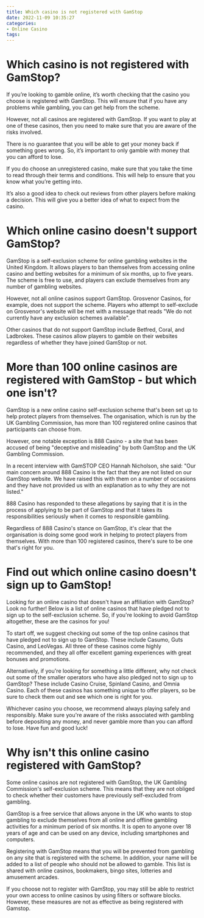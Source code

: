 ```yaml
---
title: Which casino is not registered with GamStop
date: 2022-11-09 10:35:27
categories:
- Online Casino
tags:
---
```



#  Which casino is not registered with GamStop?

If you’re looking to gamble online, it’s worth checking that the casino you choose is registered with GamStop. This will ensure that if you have any problems while gambling, you can get help from the scheme.

However, not all casinos are registered with GamStop. If you want to play at one of these casinos, then you need to make sure that you are aware of the risks involved.

There is no guarantee that you will be able to get your money back if something goes wrong. So, it’s important to only gamble with money that you can afford to lose.

If you do choose an unregistered casino, make sure that you take the time to read through their terms and conditions. This will help to ensure that you know what you’re getting into.

It’s also a good idea to check out reviews from other players before making a decision. This will give you a better idea of what to expect from the casino.

#  Which online casino doesn't support GamStop?

GamStop is a self-exclusion scheme for online gambling websites in the United Kingdom. It allows players to ban themselves from accessing online casino and betting websites for a minimum of six months, up to five years. The scheme is free to use, and players can exclude themselves from any number of gambling websites.

However, not all online casinos support GamStop. Grosvenor Casinos, for example, does not support the scheme. Players who attempt to self-exclude on Grosvenor's website will be met with a message that reads "We do not currently have any exclusion schemes available".

Other casinos that do not support GamStop include Betfred, Coral, and Ladbrokes. These casinos allow players to gamble on their websites regardless of whether they have joined GamStop or not.

#  More than 100 online casinos are registered with GamStop - but which one isn't?

GamStop is a new online casino self-exclusion scheme that's been set up to help protect players from themselves. The organisation, which is run by the UK Gambling Commission, has more than 100 registered online casinos that participants can choose from.

However, one notable exception is 888 Casino - a site that has been accused of being "deceptive and misleading" by both GamStop and the UK Gambling Commission.

In a recent interview with GamSTOP CEO Hannah Nicholson, she said: "Our main concern around 888 Casino is the fact that they are not listed on our GamStop website. We have raised this with them on a number of occasions and they have not provided us with an explanation as to why they are not listed."

888 Casino has responded to these allegations by saying that it is in the process of applying to be part of GamStop and that it takes its responsibilities seriously when it comes to responsible gambling.

Regardless of 888 Casino's stance on GamStop, it's clear that the organisation is doing some good work in helping to protect players from themselves. With more than 100 registered casinos, there's sure to be one that's right for you.

#  Find out which online casino doesn't sign up to GamStop!

Looking for an online casino that doesn't have an affiliation with GamStop? Look no further!  Below is a list of online casinos that have pledged not to sign up to the self-exclusion scheme. So, if you're looking to avoid GamStop altogether, these are the casinos for you!

To start off, we suggest checking out some of the top online casinos that have pledged not to sign up to GamStop. These include Casumo, Guts Casino, and LeoVegas. All three of these casinos come highly recommended, and they all offer excellent gaming experiences with great bonuses and promotions.

Alternatively, if you're looking for something a little different, why not check out some of the smaller operators who have also pledged not to sign up to GamStop? These include Casino Cruise, Spinland Casino, and Omnia Casino. Each of these casinos has something unique to offer players, so be sure to check them out and see which one is right for you.

Whichever casino you choose, we recommend always playing safely and responsibly. Make sure you're aware of the risks associated with gambling before depositing any money, and never gamble more than you can afford to lose. Have fun and good luck!

#  Why isn't this online casino registered with GamStop?

Some online casinos are not registered with GamStop, the UK Gambling Commission's self-exclusion scheme. This means that they are not obliged to check whether their customers have previously self-excluded from gambling.

GamStop is a free service that allows anyone in the UK who wants to stop gambling to exclude themselves from all online and offline gambling activities for a minimum period of six months. It is open to anyone over 18 years of age and can be used on any device, including smartphones and computers.

Registering with GamStop means that you will be prevented from gambling on any site that is registered with the scheme. In addition, your name will be added to a list of people who should not be allowed to gamble. This list is shared with online casinos, bookmakers, bingo sites, lotteries and amusement arcades.

If you choose not to register with GamStop, you may still be able to restrict your own access to online casinos by using filters or software blocks. However, these measures are not as effective as being registered with Gamstop.